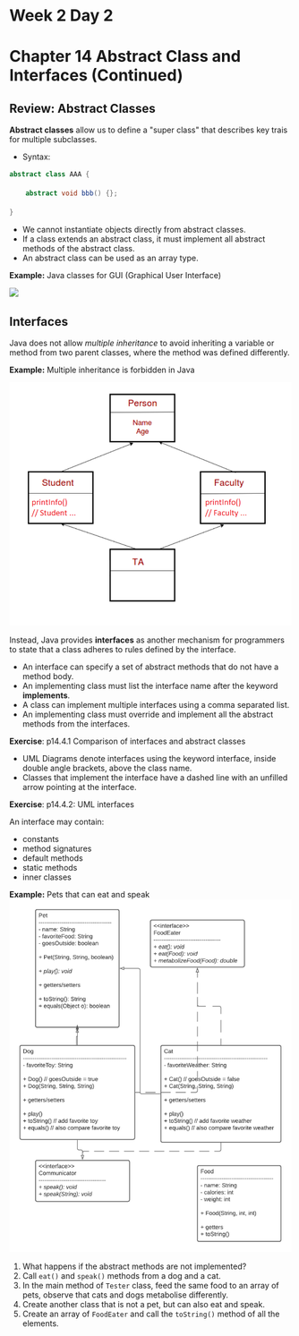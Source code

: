# Week 2 Day 2
# Chapter 14 Abstract Class and Interfaces (Continued)

## Review: Abstract Classes

**Abstract classes** allow us to define a "super class" that describes key trais for multiple subclasses.

- Syntax:
```java
abstract class AAA {

    abstract void bbb() {};

}
```
- We cannot instantiate objects directly from abstract classes.
- If a class extends an abstract class, it must implement all abstract methods of the abstract class.
- An abstract class can be used as an array type.

**Example:** Java classes for GUI (Graphical User Interface)

![](https://www3.ntu.edu.sg/home/ehchua/programming/java/images/AWT_ContainerComponent.png)

## Interfaces

Java does not allow *multiple inheritance* to avoid inheriting a variable or method from two parent classes, where the method was defined differently. 

**Example:** Multiple inheritance is forbidden in Java

![](https://github.com/ch00226855/CMP168Summer2023/raw/main/img/Week2Day2_MultipleInheritance.png)

Instead, Java provides **interfaces** as another mechanism for programmers to state that a class adheres to rules defined by the interface.

- An interface can specify a set of abstract methods that do not have a method body.
- An implementing class must list the interface name after the keyword **implements**.
- A class can implement multiple interfaces using a comma separated list.
- An implementing class must override and implement all the abstract methods from the interfaces.

**Exercise**: p14.4.1 Comparison of interfaces and abstract classes

- UML Diagrams denote interfaces using the keyword interface, inside double angle brackets, above the class name.
- Classes that implement the interface have a dashed line with an unfilled arrow pointing at the interface.

**Exercise**: p14.4.2: UML interfaces

An interface may contain:

- constants
- method signatures
- default methods
- static methods
- inner classes

**Example:** Pets that can eat and speak
![](https://github.com/ch00226855/CMP168Summer2021/raw/main/images/chp10_Interface.png)

1. What happens if the abstract methods are not implemented?
2. Call `eat()` and `speak()` methods from a dog and a cat.
3. In the main method of `Tester` class, feed the same food to an array of pets, observe that cats and dogs metabolise differently.
4. Create another class that is not a pet, but can also eat and speak. 
5. Create an array of `FoodEater` and call the `toString()` method of all the elements.
